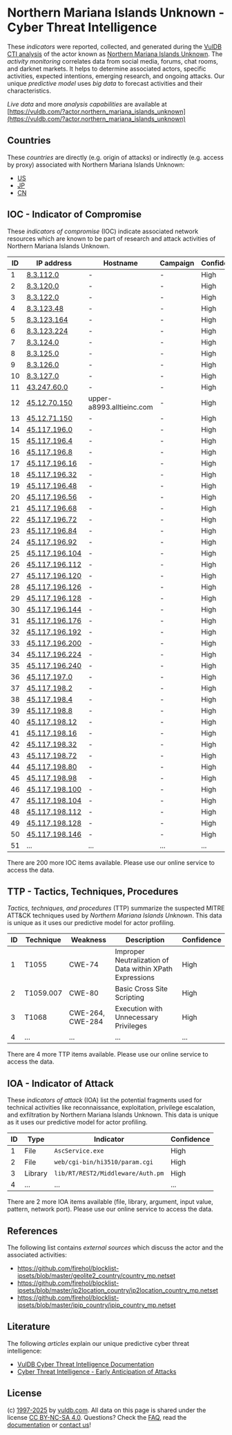# Northern Mariana Islands Unknown - Cyber Threat Intelligence

These _indicators_ were reported, collected, and generated during the [VulDB CTI analysis](https://vuldb.com/?kb.cti) of the actor known as [Northern Mariana Islands Unknown](https://vuldb.com/?actor.northern_mariana_islands_unknown). The _activity monitoring_ correlates data from social media, forums, chat rooms, and darknet markets. It helps to determine associated actors, specific activities, expected intentions, emerging research, and ongoing attacks. Our unique _predictive model_ uses _big data_ to forecast activities and their characteristics.

_Live data_ and more _analysis capabilities_ are available at [https://vuldb.com/?actor.northern_mariana_islands_unknown](https://vuldb.com/?actor.northern_mariana_islands_unknown)

## Countries

These _countries_ are directly (e.g. origin of attacks) or indirectly (e.g. access by proxy) associated with Northern Mariana Islands Unknown:

* [US](https://vuldb.com/?country.us)
* [JP](https://vuldb.com/?country.jp)
* [CN](https://vuldb.com/?country.cn)

## IOC - Indicator of Compromise

These _indicators of compromise_ (IOC) indicate associated network resources which are known to be part of research and attack activities of Northern Mariana Islands Unknown.

ID | IP address | Hostname | Campaign | Confidence
-- | ---------- | -------- | -------- | ----------
1 | [8.3.112.0](https://vuldb.com/?ip.8.3.112.0) | - | - | High
2 | [8.3.120.0](https://vuldb.com/?ip.8.3.120.0) | - | - | High
3 | [8.3.122.0](https://vuldb.com/?ip.8.3.122.0) | - | - | High
4 | [8.3.123.48](https://vuldb.com/?ip.8.3.123.48) | - | - | High
5 | [8.3.123.164](https://vuldb.com/?ip.8.3.123.164) | - | - | High
6 | [8.3.123.224](https://vuldb.com/?ip.8.3.123.224) | - | - | High
7 | [8.3.124.0](https://vuldb.com/?ip.8.3.124.0) | - | - | High
8 | [8.3.125.0](https://vuldb.com/?ip.8.3.125.0) | - | - | High
9 | [8.3.126.0](https://vuldb.com/?ip.8.3.126.0) | - | - | High
10 | [8.3.127.0](https://vuldb.com/?ip.8.3.127.0) | - | - | High
11 | [43.247.60.0](https://vuldb.com/?ip.43.247.60.0) | - | - | High
12 | [45.12.70.150](https://vuldb.com/?ip.45.12.70.150) | upper-a8993.alltieinc.com | - | High
13 | [45.12.71.150](https://vuldb.com/?ip.45.12.71.150) | - | - | High
14 | [45.117.196.0](https://vuldb.com/?ip.45.117.196.0) | - | - | High
15 | [45.117.196.4](https://vuldb.com/?ip.45.117.196.4) | - | - | High
16 | [45.117.196.8](https://vuldb.com/?ip.45.117.196.8) | - | - | High
17 | [45.117.196.16](https://vuldb.com/?ip.45.117.196.16) | - | - | High
18 | [45.117.196.32](https://vuldb.com/?ip.45.117.196.32) | - | - | High
19 | [45.117.196.48](https://vuldb.com/?ip.45.117.196.48) | - | - | High
20 | [45.117.196.56](https://vuldb.com/?ip.45.117.196.56) | - | - | High
21 | [45.117.196.68](https://vuldb.com/?ip.45.117.196.68) | - | - | High
22 | [45.117.196.72](https://vuldb.com/?ip.45.117.196.72) | - | - | High
23 | [45.117.196.84](https://vuldb.com/?ip.45.117.196.84) | - | - | High
24 | [45.117.196.92](https://vuldb.com/?ip.45.117.196.92) | - | - | High
25 | [45.117.196.104](https://vuldb.com/?ip.45.117.196.104) | - | - | High
26 | [45.117.196.112](https://vuldb.com/?ip.45.117.196.112) | - | - | High
27 | [45.117.196.120](https://vuldb.com/?ip.45.117.196.120) | - | - | High
28 | [45.117.196.126](https://vuldb.com/?ip.45.117.196.126) | - | - | High
29 | [45.117.196.128](https://vuldb.com/?ip.45.117.196.128) | - | - | High
30 | [45.117.196.144](https://vuldb.com/?ip.45.117.196.144) | - | - | High
31 | [45.117.196.176](https://vuldb.com/?ip.45.117.196.176) | - | - | High
32 | [45.117.196.192](https://vuldb.com/?ip.45.117.196.192) | - | - | High
33 | [45.117.196.200](https://vuldb.com/?ip.45.117.196.200) | - | - | High
34 | [45.117.196.224](https://vuldb.com/?ip.45.117.196.224) | - | - | High
35 | [45.117.196.240](https://vuldb.com/?ip.45.117.196.240) | - | - | High
36 | [45.117.197.0](https://vuldb.com/?ip.45.117.197.0) | - | - | High
37 | [45.117.198.2](https://vuldb.com/?ip.45.117.198.2) | - | - | High
38 | [45.117.198.4](https://vuldb.com/?ip.45.117.198.4) | - | - | High
39 | [45.117.198.8](https://vuldb.com/?ip.45.117.198.8) | - | - | High
40 | [45.117.198.12](https://vuldb.com/?ip.45.117.198.12) | - | - | High
41 | [45.117.198.16](https://vuldb.com/?ip.45.117.198.16) | - | - | High
42 | [45.117.198.32](https://vuldb.com/?ip.45.117.198.32) | - | - | High
43 | [45.117.198.72](https://vuldb.com/?ip.45.117.198.72) | - | - | High
44 | [45.117.198.80](https://vuldb.com/?ip.45.117.198.80) | - | - | High
45 | [45.117.198.98](https://vuldb.com/?ip.45.117.198.98) | - | - | High
46 | [45.117.198.100](https://vuldb.com/?ip.45.117.198.100) | - | - | High
47 | [45.117.198.104](https://vuldb.com/?ip.45.117.198.104) | - | - | High
48 | [45.117.198.112](https://vuldb.com/?ip.45.117.198.112) | - | - | High
49 | [45.117.198.128](https://vuldb.com/?ip.45.117.198.128) | - | - | High
50 | [45.117.198.146](https://vuldb.com/?ip.45.117.198.146) | - | - | High
51 | ... | ... | ... | ...

There are 200 more IOC items available. Please use our online service to access the data.

## TTP - Tactics, Techniques, Procedures

_Tactics, techniques, and procedures_ (TTP) summarize the suspected MITRE ATT&CK techniques used by _Northern Mariana Islands Unknown_. This data is unique as it uses our predictive model for actor profiling.

ID | Technique | Weakness | Description | Confidence
-- | --------- | -------- | ----------- | ----------
1 | T1055 | CWE-74 | Improper Neutralization of Data within XPath Expressions | High
2 | T1059.007 | CWE-80 | Basic Cross Site Scripting | High
3 | T1068 | CWE-264, CWE-284 | Execution with Unnecessary Privileges | High
4 | ... | ... | ... | ...

There are 4 more TTP items available. Please use our online service to access the data.

## IOA - Indicator of Attack

These _indicators of attack_ (IOA) list the potential fragments used for technical activities like reconnaissance, exploitation, privilege escalation, and exfiltration by Northern Mariana Islands Unknown. This data is unique as it uses our predictive model for actor profiling.

ID | Type | Indicator | Confidence
-- | ---- | --------- | ----------
1 | File | `AscService.exe` | High
2 | File | `web/cgi-bin/hi3510/param.cgi` | High
3 | Library | `lib/RT/REST2/Middleware/Auth.pm` | High
4 | ... | ... | ...

There are 2 more IOA items available (file, library, argument, input value, pattern, network port). Please use our online service to access the data.

## References

The following list contains _external sources_ which discuss the actor and the associated activities:

* https://github.com/firehol/blocklist-ipsets/blob/master/geolite2_country/country_mp.netset
* https://github.com/firehol/blocklist-ipsets/blob/master/ip2location_country/ip2location_country_mp.netset
* https://github.com/firehol/blocklist-ipsets/blob/master/ipip_country/ipip_country_mp.netset

## Literature

The following _articles_ explain our unique predictive cyber threat intelligence:

* [VulDB Cyber Threat Intelligence Documentation](https://vuldb.com/?kb.cti)
* [Cyber Threat Intelligence - Early Anticipation of Attacks](https://www.scip.ch/en/?labs.20201022)

## License

(c) [1997-2025](https://vuldb.com/?kb.changelog) by [vuldb.com](https://vuldb.com/?kb.about). All data on this page is shared under the license [CC BY-NC-SA 4.0](https://creativecommons.org/licenses/by-nc-sa/4.0/). Questions? Check the [FAQ](https://vuldb.com/?kb.faq), read the [documentation](https://vuldb.com/?kb) or [contact us](https://vuldb.com/?contact)!
